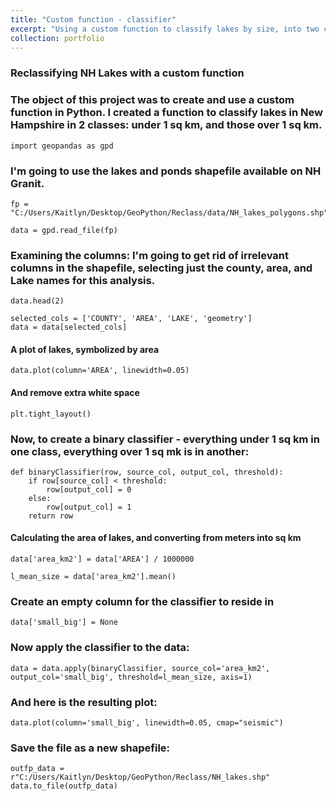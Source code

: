 ```yaml
---
title: "Custom function - classifier"
excerpt: "Using a custom function to classify lakes by size, into two classes.<br/><img src='/images/2LakesClassifier.JPG' style='width: 350px;'>"
collection: portfolio
---
```


### Reclassifying NH Lakes with a custom function

### The object of this project was to create and use a custom function in Python. I created a function to classify lakes in New Hampshire in 2 classes: under 1 sq km, and those over 1 sq km.

```import matplotlib.pyplot as plt
import geopandas as gpd
```

### I'm going to use the lakes and ponds shapefile available on NH Granit.

```
fp = "C:/Users/Kaitlyn/Desktop/GeoPython/Reclass/data/NH_lakes_polygons.shp"
```
```
data = gpd.read_file(fp)
```

### Examining the columns: I'm going to get rid of irrelevant columns in the shapefile, selecting just the county, area, and Lake names for this analysis.

```
data.head(2)
```
```
selected_cols = ['COUNTY', 'AREA', 'LAKE', 'geometry']
data = data[selected_cols]
```

#### A plot of lakes, symbolized by area

```
data.plot(column='AREA', linewidth=0.05)
```

#### And remove extra white space
```
plt.tight_layout()
```

### Now, to create a binary classifier - everything under 1 sq km in one class, everything over 1 sq mk is in another:

```
def binaryClassifier(row, source_col, output_col, threshold):
    if row[source_col] < threshold:
        row[output_col] = 0
    else:
        row[output_col] = 1
    return row
```

#### Calculating the area of lakes, and converting from meters into sq km

```
data['area_km2'] = data['AREA'] / 1000000
```
```
l_mean_size = data['area_km2'].mean()
```

### Create an empty column for the classifier to reside in
```
data['small_big'] = None
```

### Now apply the classifier to the data:

```
data = data.apply(binaryClassifier, source_col='area_km2', output_col='small_big', threshold=l_mean_size, axis=1)
```

### And here is the resulting plot:
```
data.plot(column='small_big', linewidth=0.05, cmap="seismic")
```

### Save the file as a new shapefile:
```
outfp_data = r"C:/Users/Kaitlyn/Desktop/GeoPython/Reclass/NH_lakes.shp"
data.to_file(outfp_data)
```
